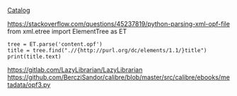 [Catalog](https://github.com/BercziSandor/calibre_lib/blob/main/catalog.md)



https://stackoverflow.com/questions/45237819/python-parsing-xml-opf-file
	from xml.etree import ElementTree as ET

	tree = ET.parse('content.opf')
	title = tree.find(".//{http://purl.org/dc/elements/1.1/}title")
	print(title.text)


https://gitlab.com/LazyLibrarian/LazyLibrarian
https://github.com/BercziSandor/calibre/blob/master/src/calibre/ebooks/metadata/opf3.py
